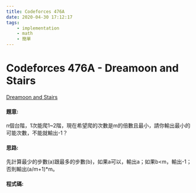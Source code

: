 ```yaml
---
title: Codeforces 476A
date: 2020-04-30 17:12:17
tags:
    - implementation
    - math
    - 簡單
---
```

# Codeforces 476A - Dreamoon and Stairs
[Dreamoon and Stairs](https://codeforces.com/problemset/problem/476/A)


#### 題意:
n個台階，1次能爬1~2階，現在希望爬的次數是m的倍數且最小，請你輸出最小的可能次數，不能就輸出-1？
<!-- more -->
#### 思路:
先計算最少的步數(a)跟最多的步數(b)，如果a可以，輸出a；如果b&lt;m，輸出-1；否則輸出(a/m+1)*m。

#### 程式碼:
<script src="https://gist.github.com/Daviswww/bb6f37bf8be31dcf5e87553e9d731e2e.js"></script>